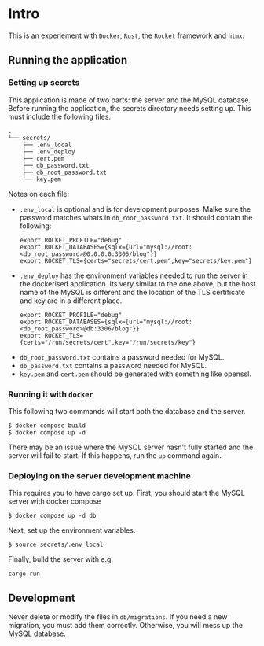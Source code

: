 # Intro
This is an experiement with `Docker`, `Rust`, the `Rocket` framework and `htmx`.

## Running the application

### Setting up secrets
This application is made of two parts: the server and the MySQL database. Before running the application, the secrets directory needs setting up. This must include the following files.
```
.
└── secrets/
    ├── .env_local
    ├── .env_deploy
    ├── cert.pem
    ├── db_password.txt
    ├── db_root_password.txt
    └── key.pem
```
Notes on each file:
- `.env_local` is optional and is for development purposes. Malke sure the password matches whats in `db_root_password.txt`. It should contain the following:
    ```
    export ROCKET_PROFILE="debug"
    export ROCKET_DATABASES={sqlx={url="mysql://root:<db_root_password>@0.0.0.0:3306/blog"}}
    export ROCKET_TLS={certs="secrets/cert.pem",key="secrets/key.pem"}
    ```
- `.env_deploy` has the environment variables needed to run the server in the dockerised application. Its very similar to the one above, but the host name of the MySQL is different and the location of the TLS certificate and key are in a different place.
    ```
    export ROCKET_PROFILE="debug"
    export ROCKET_DATABASES={sqlx={url="mysql://root:<db_root_password>@db:3306/blog"}}
    export ROCKET_TLS={certs="/run/secrets/cert",key="/run/secrets/key"}
    ```
- `db_root_password.txt` contains a password needed for MySQL.
- `db_password.txt` contains a password needed for MySQL.
- `key.pem` and `cert.pem` should be generated with something like openssl.
  
### Running it with `docker`
This following two commands will start both the database and the server.
```console
$ docker compose build
$ docker compose up -d
``` 
There may be an issue where the MySQL server hasn't fully started and the server will fail to start. If this happens, run the `up` command again.

### Deploying on the server development machine
This requires you to have cargo set up. First, you should start the MySQL server with docker compose
```console
$ docker compose up -d db
```
Next, set up the environment variables.
```console
$ source secrets/.env_local
```
Finally, build the server with e.g.
```
cargo run
```
## Development
Never delete or modify the files in `db/migrations`. If you need a new migration, you must add them correctly. Otherwise, you will mess up the MySQL database.
